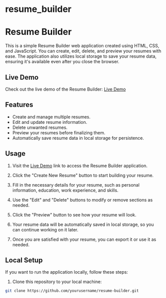 # resume_builder
# Resume Builder

This is a simple Resume Builder web application created using HTML, CSS, and JavaScript. You can create, edit, delete, and preview your resumes with ease. The application also utilizes local storage to save your resume data, ensuring it's available even after you close the browser.

## Live Demo

Check out the live demo of the Resume Builder: [Live Demo](https://sudhakarosl.github.io/resume_builder/)

## Features

- Create and manage multiple resumes.
- Edit and update resume information.
- Delete unwanted resumes.
- Preview your resumes before finalizing them.
- Automatically save resume data in local storage for persistence.

## Usage

1. Visit the [Live Demo](https://sudhakarosl.github.io/resume_builder/) link to access the Resume Builder application.

2. Click the "Create New Resume" button to start building your resume.

3. Fill in the necessary details for your resume, such as personal information, education, work experience, and skills.

4. Use the "Edit" and "Delete" buttons to modify or remove sections as needed.

5. Click the "Preview" button to see how your resume will look.

6. Your resume data will be automatically saved in local storage, so you can continue working on it later.

7. Once you are satisfied with your resume, you can export it or use it as needed.

## Local Setup

If you want to run the application locally, follow these steps:

1. Clone this repository to your local machine:

```bash
git clone https://github.com/yourusername/resume-builder.git
